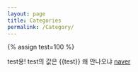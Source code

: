 ```yaml
---
layout: page
title: Categories
permalink: /Category/
---
```

{% assign test=100 %}

test용! test의 값은 {{test}} 왜 안나오냐
<a href="new"> naver </a>
